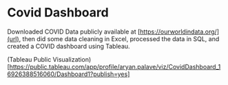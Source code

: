 # Covid Dashboard

Downloaded COVID Data publicly available at [https://ourworldindata.org/](url), then did some data cleaning in Excel, processed the data in SQL, and created a COVID dashboard using Tableau.  

(Tableau Public Visualization)[https://public.tableau.com/app/profile/aryan.palave/viz/CovidDashboard_16926388516060/Dashboard1?publish=yes]
